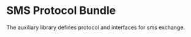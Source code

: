 # SMS Protocol Bundle

The auxiliary library defines protocol and interfaces for sms exchange.

     